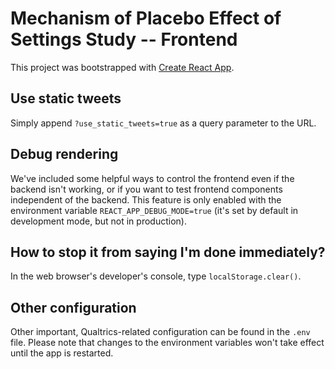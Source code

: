 # Mechanism of Placebo Effect of Settings Study -- Frontend
This project was bootstrapped with [Create React App](https://github.com/facebook/create-react-app).

## Use static tweets
Simply append `?use_static_tweets=true` as a query parameter to the URL.

## Debug rendering
We've included some helpful ways to control the frontend even if the backend isn't working, or if you want to test
frontend components independent of the backend.  This feature is only enabled with the environment variable
`REACT_APP_DEBUG_MODE=true` (it's set by default in development mode, but not in production).

## How to stop it from saying I'm done immediately?
In the web browser's developer's console, type `localStorage.clear()`.

## Other configuration
Other important, Qualtrics-related configuration can be found in the `.env` file.  Please note that changes to the
environment variables won't take effect until the app is restarted.
